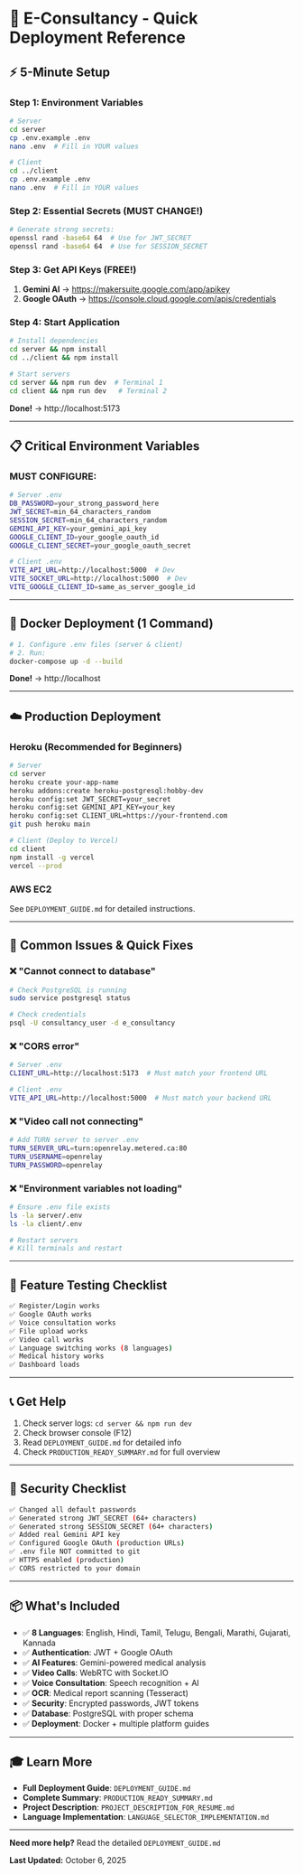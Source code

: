 # 🚀 E-Consultancy - Quick Deployment Reference

## ⚡ **5-Minute Setup**

### Step 1: Environment Variables

```bash
# Server
cd server
cp .env.example .env
nano .env  # Fill in YOUR values

# Client
cd ../client
cp .env.example .env
nano .env  # Fill in YOUR values
```

### Step 2: Essential Secrets (MUST CHANGE!)

```bash
# Generate strong secrets:
openssl rand -base64 64  # Use for JWT_SECRET
openssl rand -base64 64  # Use for SESSION_SECRET
```

### Step 3: Get API Keys (FREE!)

1. **Gemini AI** → https://makersuite.google.com/app/apikey
2. **Google OAuth** → https://console.cloud.google.com/apis/credentials

### Step 4: Start Application

```bash
# Install dependencies
cd server && npm install
cd ../client && npm install

# Start servers
cd server && npm run dev  # Terminal 1
cd client && npm run dev   # Terminal 2
```

**Done!** → http://localhost:5173

---

## 📋 **Critical Environment Variables**

### **MUST CONFIGURE:**

```bash
# Server .env
DB_PASSWORD=your_strong_password_here
JWT_SECRET=min_64_characters_random
SESSION_SECRET=min_64_characters_random
GEMINI_API_KEY=your_gemini_api_key
GOOGLE_CLIENT_ID=your_google_oauth_id
GOOGLE_CLIENT_SECRET=your_google_oauth_secret
```

```bash
# Client .env
VITE_API_URL=http://localhost:5000  # Dev
VITE_SOCKET_URL=http://localhost:5000  # Dev
VITE_GOOGLE_CLIENT_ID=same_as_server_google_id
```

---

## 🐳 **Docker Deployment (1 Command)**

```bash
# 1. Configure .env files (server & client)
# 2. Run:
docker-compose up -d --build
```

**Done!** → http://localhost

---

## ☁️ **Production Deployment**

### **Heroku (Recommended for Beginners)**

```bash
# Server
cd server
heroku create your-app-name
heroku addons:create heroku-postgresql:hobby-dev
heroku config:set JWT_SECRET=your_secret
heroku config:set GEMINI_API_KEY=your_key
heroku config:set CLIENT_URL=https://your-frontend.com
git push heroku main

# Client (Deploy to Vercel)
cd client
npm install -g vercel
vercel --prod
```

### **AWS EC2**

See `DEPLOYMENT_GUIDE.md` for detailed instructions.

---

## 🔧 **Common Issues & Quick Fixes**

### ❌ **"Cannot connect to database"**

```bash
# Check PostgreSQL is running
sudo service postgresql status

# Check credentials
psql -U consultancy_user -d e_consultancy
```

### ❌ **"CORS error"**

```bash
# Server .env
CLIENT_URL=http://localhost:5173  # Must match your frontend URL

# Client .env
VITE_API_URL=http://localhost:5000  # Must match your backend URL
```

### ❌ **"Video call not connecting"**

```bash
# Add TURN server to server .env
TURN_SERVER_URL=turn:openrelay.metered.ca:80
TURN_USERNAME=openrelay
TURN_PASSWORD=openrelay
```

### ❌ **"Environment variables not loading"**

```bash
# Ensure .env file exists
ls -la server/.env
ls -la client/.env

# Restart servers
# Kill terminals and restart
```

---

## 🎯 **Feature Testing Checklist**

```bash
✅ Register/Login works
✅ Google OAuth works
✅ Voice consultation works
✅ File upload works
✅ Video call works
✅ Language switching works (8 languages)
✅ Medical history works
✅ Dashboard loads
```

---

## 📞 **Get Help**

1. Check server logs: `cd server && npm run dev`
2. Check browser console (F12)
3. Read `DEPLOYMENT_GUIDE.md` for detailed info
4. Check `PRODUCTION_READY_SUMMARY.md` for full overview

---

## 🔐 **Security Checklist**

```bash
✅ Changed all default passwords
✅ Generated strong JWT_SECRET (64+ characters)
✅ Generated strong SESSION_SECRET (64+ characters)
✅ Added real Gemini API key
✅ Configured Google OAuth (production URLs)
✅ .env file NOT committed to git
✅ HTTPS enabled (production)
✅ CORS restricted to your domain
```

---

## 📦 **What's Included**

- ✅ **8 Languages**: English, Hindi, Tamil, Telugu, Bengali, Marathi, Gujarati, Kannada
- ✅ **Authentication**: JWT + Google OAuth
- ✅ **AI Features**: Gemini-powered medical analysis
- ✅ **Video Calls**: WebRTC with Socket.IO
- ✅ **Voice Consultation**: Speech recognition + AI
- ✅ **OCR**: Medical report scanning (Tesseract)
- ✅ **Security**: Encrypted passwords, JWT tokens
- ✅ **Database**: PostgreSQL with proper schema
- ✅ **Deployment**: Docker + multiple platform guides

---

## 🎓 **Learn More**

- **Full Deployment Guide**: `DEPLOYMENT_GUIDE.md`
- **Complete Summary**: `PRODUCTION_READY_SUMMARY.md`
- **Project Description**: `PROJECT_DESCRIPTION_FOR_RESUME.md`
- **Language Implementation**: `LANGUAGE_SELECTOR_IMPLEMENTATION.md`

---

**Need more help?** Read the detailed `DEPLOYMENT_GUIDE.md`

**Last Updated:** October 6, 2025
